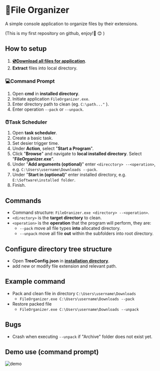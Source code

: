 # :floppy_disk:File Organizer

A simple console application to organize files by their extensions.

(This is my first repository on github, enjoy!:robot:  :blush: )
## How to setup
1. [**:cd:Download all files for application**](https://github.com/sean1832/FileOrganizer/releases/tag/0.1.0).
2. **Extract** files into local directory.

### :computer:Command Prompt 
1. Open **cmd** in **installed directory**.
2. Initiate application `FileOrganizer.exe`.
3. Enter directory path to clean (eg. `C:\path..."` ).
4. Enter operation `--pack` or `--unpack`.

### :alarm_clock:Task Scheduler
1. Open **task scheduler**.
2. Create a basic task.
3. Set desier trigger time.
4. Under **Action**, select "**Start a Program**".
5. Click "**Browse**" and navigate to **local installed directory**. Select "**FileOrganizer.exe**".
6. Under "**Add arguments (optional)**" enter `<direcctory> --<operation>`, e.g. `C:\Users\username\Downloads --pack`.
7. Under "**Start in (optional)**" enter installed directory, e.g. `E:\Software\installed folder`.
8. Finish.

## Commands
- Command structure: `FileOranizer.exe <directory> --<operation>`.
- `<directory>` is the **target directory** to clean.
- `<operation>` is the **operation** that the program will perform, they are:
	- `--pack` move all file types **into** allocated directory.
	- `--unpack` move all file **out** within the subfolders into root directory.

## Configure directory tree structure
- Open **TreeConfig.json** in [**installation directory**](https://github.com/sean1832/Organizer/tree/master/FileOrganizer/deploy).
- add new or modify file extension and relevant path.
## Example command
- Pack and clean file in directory `C:\Users\username\Downloads`
	- `FileOrganizer.exe C:\Users\username\Downloads --pack`
- Restore packed file
	- `FileOrganizer.exe C:\Users\username\Downloads --unpack`
## Bugs
- Crash when executing `--unpack` if "Archive" folder does not exist yet.
## Demo use (command prompt)
![demo](pictures/Comand_Demo.gif)
<!--stackedit_data:
eyJoaXN0b3J5IjpbODY2MjU0NTE0LC0xMjcwNTkwMTI5LDEwOD
Y2NDA4MjUsMTY4Mzc0OTcyNyw1NDY3NTk2NTAsLTk5NTgxNDY5
NywxMTg5NDk3NDgzXX0=
-->
